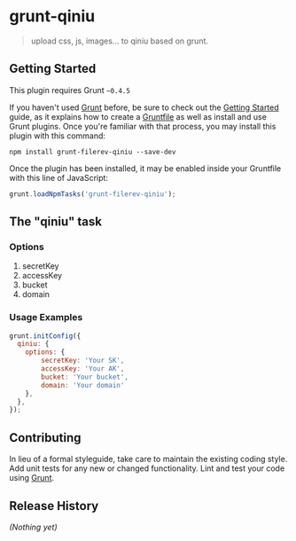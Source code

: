 # grunt-qiniu

> upload css, js, images... to qiniu based on grunt.

## Getting Started
This plugin requires Grunt `~0.4.5`

If you haven't used [Grunt](http://gruntjs.com/) before, be sure to check out the [Getting Started](http://gruntjs.com/getting-started) guide, as it explains how to create a [Gruntfile](http://gruntjs.com/sample-gruntfile) as well as install and use Grunt plugins. Once you're familiar with that process, you may install this plugin with this command:

```shell
npm install grunt-filerev-qiniu --save-dev
```

Once the plugin has been installed, it may be enabled inside your Gruntfile with this line of JavaScript:

```js
grunt.loadNpmTasks('grunt-filerev-qiniu');
```

## The "qiniu" task


### Options

1. secretKey
2. accessKey
3. bucket
4. domain

### Usage Examples

```js
grunt.initConfig({
  qiniu: {
    options: {
        secretKey: 'Your SK',
        accessKey: 'Your AK',
        bucket: 'Your bucket',
        domain: 'Your domain'
    },
  },
});
```


## Contributing
In lieu of a formal styleguide, take care to maintain the existing coding style. Add unit tests for any new or changed functionality. Lint and test your code using [Grunt](http://gruntjs.com/).

## Release History
_(Nothing yet)_
